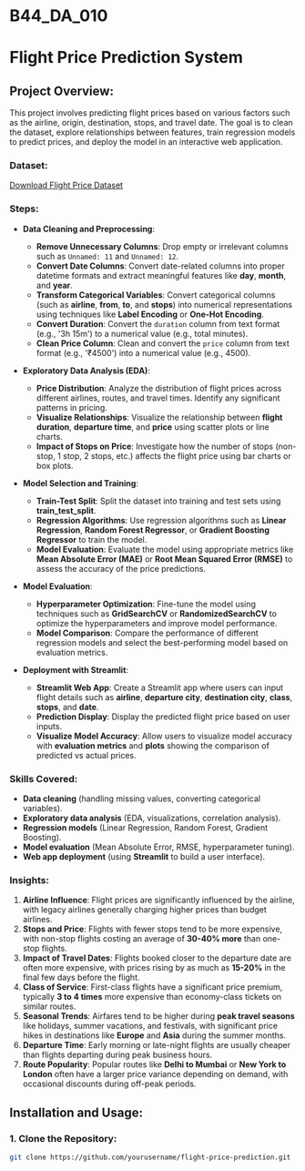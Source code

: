 # B44_DA_010

# Flight Price Prediction System

## **Project Overview**:

This project involves predicting flight prices based on various factors such as the airline, origin, destination, stops, and travel date. The goal is to clean the dataset, explore relationships between features, train regression models to predict prices, and deploy the model in an interactive web application.

### **Dataset**:

[Download Flight Price Dataset](https://www.kaggle.com/datasets/iamavyukt/goibibo-flight-data/data)

### **Steps**:

- **Data Cleaning and Preprocessing**:
    - **Remove Unnecessary Columns**: Drop empty or irrelevant columns such as `Unnamed: 11` and `Unnamed: 12`.
    - **Convert Date Columns**: Convert date-related columns into proper datetime formats and extract meaningful features like **day**, **month**, and **year**.
    - **Transform Categorical Variables**: Convert categorical columns (such as **airline**, **from**, **to**, and **stops**) into numerical representations using techniques like **Label Encoding** or **One-Hot Encoding**.
    - **Convert Duration**: Convert the `duration` column from text format (e.g., '3h 15m') to a numerical value (e.g., total minutes).
    - **Clean Price Column**: Clean and convert the `price` column from text format (e.g., '₹4500') into a numerical value (e.g., 4500).

- **Exploratory Data Analysis (EDA)**:
    - **Price Distribution**: Analyze the distribution of flight prices across different airlines, routes, and travel times. Identify any significant patterns in pricing.
    - **Visualize Relationships**: Visualize the relationship between **flight duration**, **departure time**, and **price** using scatter plots or line charts.
    - **Impact of Stops on Price**: Investigate how the number of stops (non-stop, 1 stop, 2 stops, etc.) affects the flight price using bar charts or box plots.

- **Model Selection and Training**:
    - **Train-Test Split**: Split the dataset into training and test sets using **train_test_split**.
    - **Regression Algorithms**: Use regression algorithms such as **Linear Regression**, **Random Forest Regressor**, or **Gradient Boosting Regressor** to train the model.
    - **Model Evaluation**: Evaluate the model using appropriate metrics like **Mean Absolute Error (MAE)** or **Root Mean Squared Error (RMSE)** to assess the accuracy of the price predictions.

- **Model Evaluation**:
    - **Hyperparameter Optimization**: Fine-tune the model using techniques such as **GridSearchCV** or **RandomizedSearchCV** to optimize the hyperparameters and improve model performance.
    - **Model Comparison**: Compare the performance of different regression models and select the best-performing model based on evaluation metrics.

- **Deployment with Streamlit**:
    - **Streamlit Web App**: Create a Streamlit app where users can input flight details such as **airline**, **departure city**, **destination city**, **class**, **stops**, and **date**.
    - **Prediction Display**: Display the predicted flight price based on user inputs.
    - **Visualize Model Accuracy**: Allow users to visualize model accuracy with **evaluation metrics** and **plots** showing the comparison of predicted vs actual prices.

### **Skills Covered**:

- **Data cleaning** (handling missing values, converting categorical variables).
- **Exploratory data analysis** (EDA, visualizations, correlation analysis).
- **Regression models** (Linear Regression, Random Forest, Gradient Boosting).
- **Model evaluation** (Mean Absolute Error, RMSE, hyperparameter tuning).
- **Web app deployment** (using **Streamlit** to build a user interface).

### **Insights**:

1. **Airline Influence**: Flight prices are significantly influenced by the airline, with legacy airlines generally charging higher prices than budget airlines.
2. **Stops and Price**: Flights with fewer stops tend to be more expensive, with non-stop flights costing an average of **30-40% more** than one-stop flights.
3. **Impact of Travel Dates**: Flights booked closer to the departure date are often more expensive, with prices rising by as much as **15-20%** in the final few days before the flight.
4. **Class of Service**: First-class flights have a significant price premium, typically **3 to 4 times** more expensive than economy-class tickets on similar routes.
5. **Seasonal Trends**: Airfares tend to be higher during **peak travel seasons** like holidays, summer vacations, and festivals, with significant price hikes in destinations like **Europe** and **Asia** during the summer months.
6. **Departure Time**: Early morning or late-night flights are usually cheaper than flights departing during peak business hours.
7. **Route Popularity**: Popular routes like **Delhi to Mumbai** or **New York to London** often have a larger price variance depending on demand, with occasional discounts during off-peak periods.

## **Installation and Usage**:

### **1. Clone the Repository**:
```bash
git clone https://github.com/yourusername/flight-price-prediction.git
